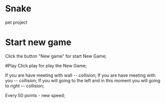 # Snake
pet project

# Start new game
Click the button "New game" for start New Game;

#Play
Click play for play the New Game;

If you are have meeting with wall -- collision;
If you are have meeting with you -- collision;
If you will going to the left and in this moment you will going to right -- collision;

Every 50 points - new speed;
